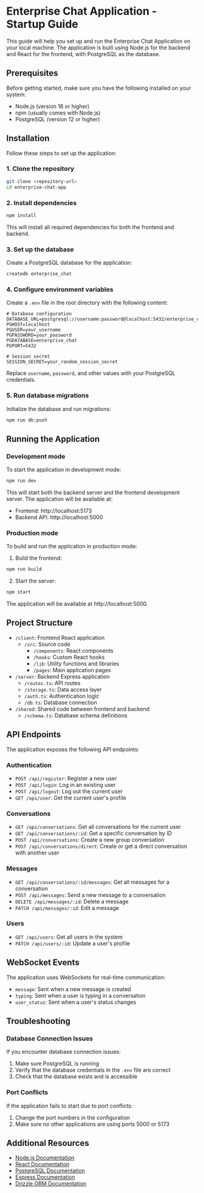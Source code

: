 # Enterprise Chat Application - Startup Guide

This guide will help you set up and run the Enterprise Chat Application on your local machine. The application is built using Node.js for the backend and React for the frontend, with PostgreSQL as the database.

## Prerequisites

Before getting started, make sure you have the following installed on your system:

- Node.js (version 16 or higher)
- npm (usually comes with Node.js)
- PostgreSQL (version 12 or higher)

## Installation

Follow these steps to set up the application:

### 1. Clone the repository

```bash
git clone <repository-url>
cd enterprise-chat-app
```

### 2. Install dependencies

```bash
npm install
```

This will install all required dependencies for both the frontend and backend.

### 3. Set up the database

Create a PostgreSQL database for the application:

```bash
createdb enterprise_chat
```

### 4. Configure environment variables

Create a `.env` file in the root directory with the following content:

```
# Database configuration
DATABASE_URL=postgresql://username:password@localhost:5432/enterprise_chat
PGHOST=localhost
PGUSER=your_username
PGPASSWORD=your_password
PGDATABASE=enterprise_chat
PGPORT=5432

# Session secret
SESSION_SECRET=your_random_session_secret
```

Replace `username`, `password`, and other values with your PostgreSQL credentials.

### 5. Run database migrations

Initialize the database and run migrations:

```bash
npm run db:push
```

## Running the Application

### Development mode

To start the application in development mode:

```bash
npm run dev
```

This will start both the backend server and the frontend development server. The application will be available at:

- Frontend: http://localhost:5173
- Backend API: http://localhost:5000

### Production mode

To build and run the application in production mode:

1. Build the frontend:

```bash
npm run build
```

2. Start the server:

```bash
npm start
```

The application will be available at http://localhost:5000.

## Project Structure

- `/client`: Frontend React application
  - `/src`: Source code
    - `/components`: React components
    - `/hooks`: Custom React hooks
    - `/lib`: Utility functions and libraries
    - `/pages`: Main application pages
- `/server`: Backend Express application
  - `/routes.ts`: API routes
  - `/storage.ts`: Data access layer
  - `/auth.ts`: Authentication logic
  - `/db.ts`: Database connection
- `/shared`: Shared code between frontend and backend
  - `/schema.ts`: Database schema definitions

## API Endpoints

The application exposes the following API endpoints:

### Authentication
- `POST /api/register`: Register a new user
- `POST /api/login`: Log in an existing user
- `POST /api/logout`: Log out the current user
- `GET /api/user`: Get the current user's profile

### Conversations
- `GET /api/conversations`: Get all conversations for the current user
- `GET /api/conversations/:id`: Get a specific conversation by ID
- `POST /api/conversations`: Create a new group conversation
- `POST /api/conversations/direct`: Create or get a direct conversation with another user

### Messages
- `GET /api/conversations/:id/messages`: Get all messages for a conversation
- `POST /api/messages`: Send a new message to a conversation
- `DELETE /api/messages/:id`: Delete a message
- `PATCH /api/messages/:id`: Edit a message

### Users
- `GET /api/users`: Get all users in the system
- `PATCH /api/users/:id`: Update a user's profile

## WebSocket Events

The application uses WebSockets for real-time communication:

- `message`: Sent when a new message is created
- `typing`: Sent when a user is typing in a conversation
- `user_status`: Sent when a user's status changes

## Troubleshooting

### Database Connection Issues

If you encounter database connection issues:

1. Make sure PostgreSQL is running
2. Verify that the database credentials in the `.env` file are correct
3. Check that the database exists and is accessible

### Port Conflicts

If the application fails to start due to port conflicts:

1. Change the port numbers in the configuration
2. Make sure no other applications are using ports 5000 or 5173

## Additional Resources

- [Node.js Documentation](https://nodejs.org/docs)
- [React Documentation](https://reactjs.org/docs)
- [PostgreSQL Documentation](https://www.postgresql.org/docs)
- [Express Documentation](https://expressjs.com/en/api.html)
- [Drizzle ORM Documentation](https://orm.drizzle.team/docs/overview)